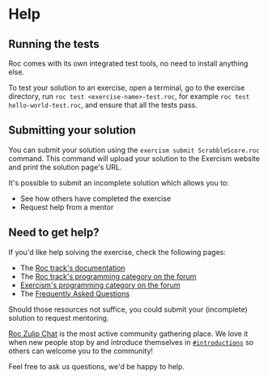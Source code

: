 # Help

## Running the tests

Roc comes with its own integrated test tools, no need to install anything else.

To test your solution to an exercise, open a terminal, go to the exercise directory, run `roc test <exercise-name>-test.roc`, for example `roc test hello-world-test.roc`, and ensure that all the tests pass.

## Submitting your solution

You can submit your solution using the `exercism submit ScrabbleScore.roc` command.
This command will upload your solution to the Exercism website and print the solution page's URL.

It's possible to submit an incomplete solution which allows you to:

- See how others have completed the exercise
- Request help from a mentor

## Need to get help?

If you'd like help solving the exercise, check the following pages:

- The [Roc track's documentation](https://exercism.org/docs/tracks/roc)
- The [Roc track's programming category on the forum](https://forum.exercism.org/c/programming/roc)
- [Exercism's programming category on the forum](https://forum.exercism.org/c/programming/5)
- The [Frequently Asked Questions](https://exercism.org/docs/using/faqs)

Should those resources not suffice, you could submit your (incomplete) solution to request mentoring.

[Roc Zulip Chat](https://roc.zulipchat.com/) is the most active community gathering place.
We love it when new people stop by and introduce themselves in [`#introductions`](https://roc.zulipchat.com/#narrow/stream/387892-introductions) so others can welcome you to the community!

Feel free to ask us questions, we'd be happy to help.